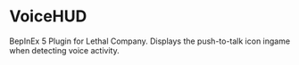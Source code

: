 # VoiceHUD
BepInEx 5 Plugin for Lethal Company.
Displays the push-to-talk icon ingame when detecting voice activity.
